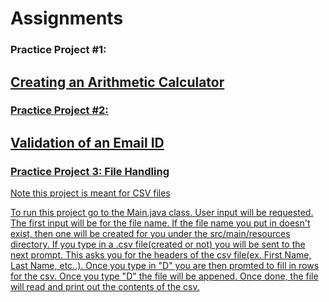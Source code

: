 # Assignments

### Practice Project #1:
## <a href="https://github.com/evanwatson98/HCL-Simplilearn/tree/main/Assignments/Calculator1.27"> Creating an Arithmetic Calculator

### Practice Project #2:
## <a href="https://github.com/evanwatson98/HCL-Simplilearn/tree/main/Assignments/ValEmail"> Validation of an Email ID

### Practice Project 3: File Handling
Note this project is meant for CSV files

To run this project go to the Main.java class. User input will be requested. 
The first input will be for the file name. If the file name you put in doesn't exist, 
then one will be created for you under the src/main/resources directory. If you type 
in a .csv file(created or not) you will be sent to the next prompt. This asks you for 
the headers of the csv file(ex. First Name, Last Name, etc..). Once you type in "D" you 
are then promted to fill in rows for the csv. Once you type "D" the file will be appened. 
Once done, the file will read and print out the contents of the csv. 